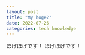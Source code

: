 ```yaml
---
layout: post
title: "My hoge2"
date: 2022-07-26
categories: tech knowledge
---
```


ほげほげです！
ほげほげです！
